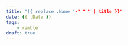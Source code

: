 ```yaml
---
title: "{{ replace .Name "-" " " | title }}"
date: {{ .Date }}
tags:
    - ramble
draft: true
---
```

